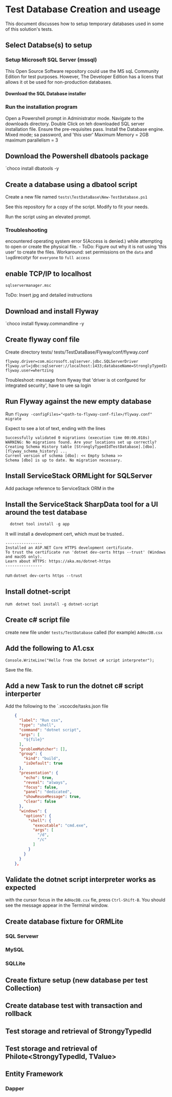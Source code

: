 # Test Database Creation and useage

This document discusses how to setup temporary databases used in some of this solution's tests.

## Select Databse(s) to setup

### Setup Microsoft SQL Server (mssql)

This Open Source Software repository could use the MS sqL Community Edition for test purposes. However, The Developer Edition has a licens that allows it ot be used for non-production databases.

#### Download the SQL Database installer

### Run the installation program

Open a Powershell prompt in Administrator mode. Navigate to the downloads directory. Double Click on teh downloaded SQL server installation file. Ensure the pre-requisites pass. Install the Database engine.
Mixed mode; sa password, and 'this user'
Maximum Memory = 2GB
maximum parallelism = 3

## Download the Powershell dbatools package

`choco install dbatools -y

## Create a database using a dbatool script

Create a new file named `tests\TestDataBase\New-TestDatabase.ps1`

See this repository for a copy of the script. Modify to fit your needs.

Run the script using an elevated prompt.

### Troubleshooting

 encountered operating system error 5(Access is denied.) while attempting to open or create the physical file. - ToDo: Figure out why it is not using 'this user' to create the files. Workaround: set permissions on the `data` and `log`direcotyr for `everyone` to `full access`

## enable TCP/IP to localhost

`sqlservermanager.msc`

ToDo: Insert jpg and detailed instructions

## Download and install Flyway

`choco install flyway.commandline -y

## Create flyway conf file

Create directory tests/
tests/TestDataBase/Flyway/conf/flyway.conf

```text
flyway.driver=com.microsoft.sqlserver.jdbc.SQLServerDriver
flyway.url=jdbc:sqlserver://localhost:1433;databaseName=StronglyTypedIdTestDatabase;integratedSecurity=true
flyway.user=whertzing
```

Troubleshoot: message from flyway that 'driver is ot confgured for integrated security', have to uee sa login

## Run Flyway against the new empty database

Run `flyway -configFiles="<path-to-flyway-conf-file>/flyway.conf" migrate`

Expect to see a lot of text, ending with the lines

```text
Successfully validated 0 migrations (execution time 00:00.018s)
WARNING: No migrations found. Are your locations set up correctly?
Creating Schema History table [StronglyTypedIdTestDatabase].[dbo].[flyway_schema_history] ...
Current version of schema [dbo]: << Empty Schema >>
Schema [dbo] is up to date. No migration necessary.
```

## Install ServiceStack ORMLight for SQLServer

Add package reference to ServiceStack ORM in the

## Install the ServiceStack SharpData tool for a UI around the test database

```powershell
  dotnet tool install -g app
```

It will install a development cert, which must be trusted..

```text
----------------
Installed an ASP.NET Core HTTPS development certificate.
To trust the certificate run 'dotnet dev-certs https --trust' (Windows and macOS only).
Learn about HTTPS: https://aka.ms/dotnet-https
----------------
```
run `dotnet dev-certs https --trust`

## Install dotnet-script

run ` dotnet tool install -g dotnet-script`

## Create c# script file

create new file under `tests/TestDatabase` called (for example) `AdHocDB.csx`

## Add the following to A1.csx

`Console.WriteLine("Hello from the Dotnet c# script interpreter");`

Save the file.

## Add a new Task to run the dotnet c# script interperter

Add the following to the `.vscocde/tasks.json file

```json
    {
      "label": "Run csx",
      "type": "shell",
      "command": "dotnet script",
      "args": [
        "${file}"
      ],
      "problemMatcher": [],
      "group": {
        "kind": "build",
        "isDefault": true
      },
      "presentation": {
        "echo": true,
        "reveal": "always",
        "focus": false,
        "panel": "dedicated",
        "showReuseMessage": true,
        "clear": false
      },
      "windows": {
        "options": {
          "shell": {
            "executable": "cmd.exe",
            "args": [
              "/d",
              "/c"
            ]
          }
        }
      }
    },
```

## Validate the dotnet script interpreter works as expected

with the cursor focus in the `AdHocDB.csx` fie, press `Ctrl-Shift-B`. You should see the message appear in the Terminal window.

## Create database fixture for ORMLite

### SQL Servewr


### MySQL


### SQLLite



## Create fixture setup (new database per test Collection)


## Create database test with transaction and rollback


## Test storage and retrieval of StrongyTypedId<TValue>


## Test storage and retrieval of  Philote<StrongyTypedId<TValue>, TValue>

## Entity Framework


### Dapper
